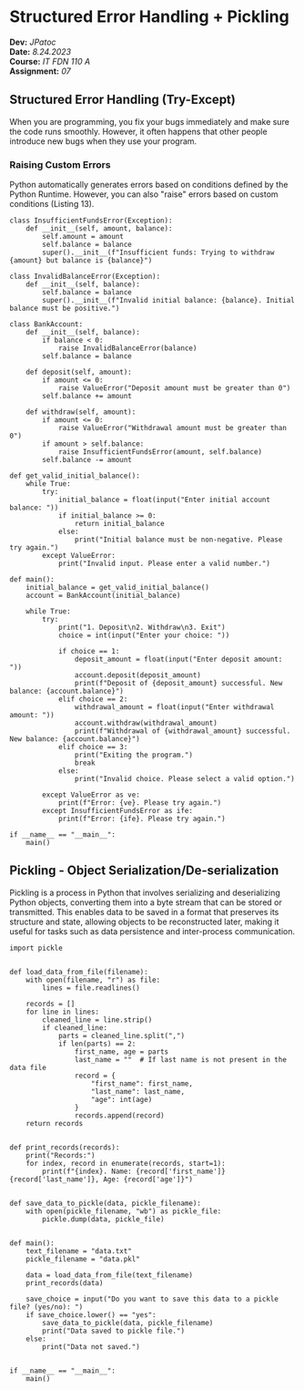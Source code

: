 # Structured Error Handling + Pickling
**Dev:** *JPatoc*   
**Date:** *8.24.2023*  
**Course:** *IT FDN 110 A*  
**Assignment:** *07*


## Structured Error Handling (Try-Except)
When you are programming, you fix your bugs immediately and make sure the code runs smoothly. However, it often happens that other people introduce new bugs when they use your program.

### Raising Custom Errors
Python automatically generates errors based on conditions defined by the Python Runtime. However, you can also "raise" errors based on custom conditions (Listing 13). 

```
class InsufficientFundsError(Exception):
    def __init__(self, amount, balance):
        self.amount = amount
        self.balance = balance
        super().__init__(f"Insufficient funds: Trying to withdraw {amount} but balance is {balance}")

class InvalidBalanceError(Exception):
    def __init__(self, balance):
        self.balance = balance
        super().__init__(f"Invalid initial balance: {balance}. Initial balance must be positive.")

class BankAccount:
    def __init__(self, balance):
        if balance < 0:
            raise InvalidBalanceError(balance)
        self.balance = balance

    def deposit(self, amount):
        if amount <= 0:
            raise ValueError("Deposit amount must be greater than 0")
        self.balance += amount

    def withdraw(self, amount):
        if amount <= 0:
            raise ValueError("Withdrawal amount must be greater than 0")
        if amount > self.balance:
            raise InsufficientFundsError(amount, self.balance)
        self.balance -= amount

def get_valid_initial_balance():
    while True:
        try:
            initial_balance = float(input("Enter initial account balance: "))
            if initial_balance >= 0:
                return initial_balance
            else:
                print("Initial balance must be non-negative. Please try again.")
        except ValueError:
            print("Invalid input. Please enter a valid number.")

def main():
    initial_balance = get_valid_initial_balance()
    account = BankAccount(initial_balance)

    while True:
        try:
            print("1. Deposit\n2. Withdraw\n3. Exit")
            choice = int(input("Enter your choice: "))

            if choice == 1:
                deposit_amount = float(input("Enter deposit amount: "))
                account.deposit(deposit_amount)
                print(f"Deposit of {deposit_amount} successful. New balance: {account.balance}")
            elif choice == 2:
                withdrawal_amount = float(input("Enter withdrawal amount: "))
                account.withdraw(withdrawal_amount)
                print(f"Withdrawal of {withdrawal_amount} successful. New balance: {account.balance}")
            elif choice == 3:
                print("Exiting the program.")
                break
            else:
                print("Invalid choice. Please select a valid option.")

        except ValueError as ve:
            print(f"Error: {ve}. Please try again.")
        except InsufficientFundsError as ife:
            print(f"Error: {ife}. Please try again.")

if __name__ == "__main__":
    main()
```
## Pickling - Object Serialization/De-serialization
Pickling is a process in Python that involves serializing and deserializing Python objects, converting them into a byte stream that can be stored or transmitted. This enables data to be saved in a format that preserves its structure and state, allowing objects to be reconstructed later, making it useful for tasks such as data persistence and inter-process communication.

```
import pickle


def load_data_from_file(filename):
    with open(filename, "r") as file:
        lines = file.readlines()

    records = []
    for line in lines:
        cleaned_line = line.strip()
        if cleaned_line:
            parts = cleaned_line.split(",")
            if len(parts) == 2:
                first_name, age = parts
                last_name = ""  # If last name is not present in the data file
                record = {
                    "first_name": first_name,
                    "last_name": last_name,
                    "age": int(age)
                }
                records.append(record)
    return records


def print_records(records):
    print("Records:")
    for index, record in enumerate(records, start=1):
        print(f"{index}. Name: {record['first_name']} {record['last_name']}, Age: {record['age']}")


def save_data_to_pickle(data, pickle_filename):
    with open(pickle_filename, "wb") as pickle_file:
        pickle.dump(data, pickle_file)


def main():
    text_filename = "data.txt"
    pickle_filename = "data.pkl"

    data = load_data_from_file(text_filename)
    print_records(data)

    save_choice = input("Do you want to save this data to a pickle file? (yes/no): ")
    if save_choice.lower() == "yes":
        save_data_to_pickle(data, pickle_filename)
        print("Data saved to pickle file.")
    else:
        print("Data not saved.")


if __name__ == "__main__":
    main()
```

